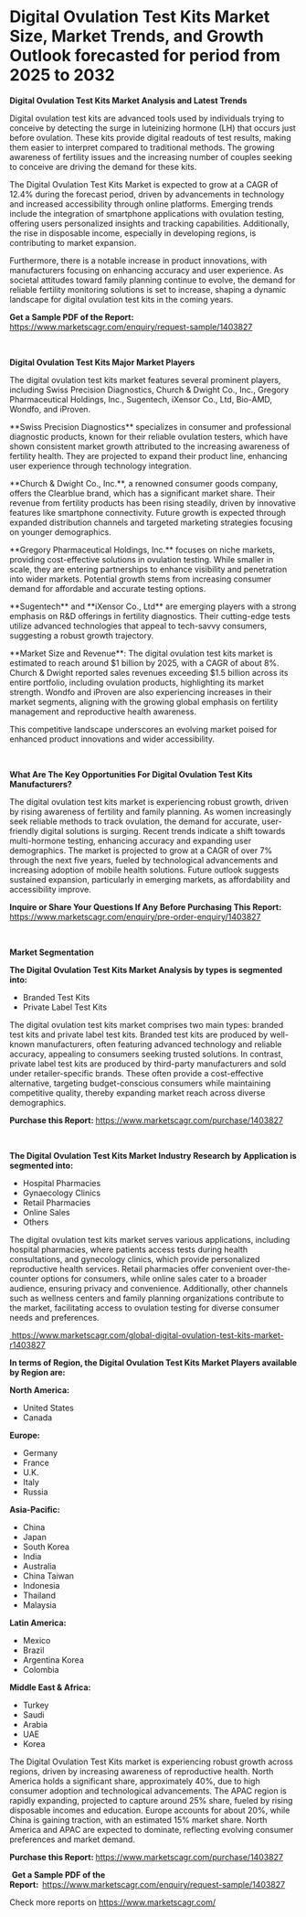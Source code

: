 <p><h1>Digital Ovulation Test Kits Market Size, Market Trends, and Growth Outlook forecasted for period from 2025 to 2032</h1></p><p><strong>Digital Ovulation Test Kits Market Analysis and Latest Trends</strong></p>
<p><p>Digital ovulation test kits are advanced tools used by individuals trying to conceive by detecting the surge in luteinizing hormone (LH) that occurs just before ovulation. These kits provide digital readouts of test results, making them easier to interpret compared to traditional methods. The growing awareness of fertility issues and the increasing number of couples seeking to conceive are driving the demand for these kits.</p><p>The Digital Ovulation Test Kits Market is expected to grow at a CAGR of 12.4% during the forecast period, driven by advancements in technology and increased accessibility through online platforms. Emerging trends include the integration of smartphone applications with ovulation testing, offering users personalized insights and tracking capabilities. Additionally, the rise in disposable income, especially in developing regions, is contributing to market expansion. </p><p>Furthermore, there is a notable increase in product innovations, with manufacturers focusing on enhancing accuracy and user experience. As societal attitudes toward family planning continue to evolve, the demand for reliable fertility monitoring solutions is set to increase, shaping a dynamic landscape for digital ovulation test kits in the coming years.</p></p>
<p><strong>Get a Sample PDF of the Report:&nbsp;</strong> <a href="https://www.marketscagr.com/enquiry/request-sample/1403827?utm_campaign=3367&utm_medium=2&utm_source=Github&utm_content=ia&utm_term=28032025&utm_id=digital-ovulation-test-kits">https://www.marketscagr.com/enquiry/request-sample/1403827</a></p>
<p>&nbsp;</p>
<p><strong>Digital Ovulation Test Kits Major Market Players</strong></p>
<p><p>The digital ovulation test kits market features several prominent players, including Swiss Precision Diagnostics, Church & Dwight Co., Inc., Gregory Pharmaceutical Holdings, Inc., Sugentech, iXensor Co., Ltd, Bio-AMD, Wondfo, and iProven. </p><p>**Swiss Precision Diagnostics** specializes in consumer and professional diagnostic products, known for their reliable ovulation testers, which have shown consistent market growth attributed to the increasing awareness of fertility health. They are projected to expand their product line, enhancing user experience through technology integration.</p><p>**Church & Dwight Co., Inc.**, a renowned consumer goods company, offers the Clearblue brand, which has a significant market share. Their revenue from fertility products has been rising steadily, driven by innovative features like smartphone connectivity. Future growth is expected through expanded distribution channels and targeted marketing strategies focusing on younger demographics.</p><p>**Gregory Pharmaceutical Holdings, Inc.** focuses on niche markets, providing cost-effective solutions in ovulation testing. While smaller in scale, they are entering partnerships to enhance visibility and penetration into wider markets. Potential growth stems from increasing consumer demand for affordable and accurate testing options.</p><p>**Sugentech** and **iXensor Co., Ltd** are emerging players with a strong emphasis on R&D offerings in fertility diagnostics. Their cutting-edge tests utilize advanced technologies that appeal to tech-savvy consumers, suggesting a robust growth trajectory.</p><p>**Market Size and Revenue**: The digital ovulation test kits market is estimated to reach around $1 billion by 2025, with a CAGR of about 8%. Church & Dwight reported sales revenues exceeding $1.5 billion across its entire portfolio, including ovulation products, highlighting its market strength. Wondfo and iProven are also experiencing increases in their market segments, aligning with the growing global emphasis on fertility management and reproductive health awareness. </p><p>This competitive landscape underscores an evolving market poised for enhanced product innovations and wider accessibility.</p></p>
<p>&nbsp;</p>
<p><strong>What Are The Key Opportunities For Digital Ovulation Test Kits Manufacturers?</strong></p>
<p><p>The digital ovulation test kits market is experiencing robust growth, driven by rising awareness of fertility and family planning. As women increasingly seek reliable methods to track ovulation, the demand for accurate, user-friendly digital solutions is surging. Recent trends indicate a shift towards multi-hormone testing, enhancing accuracy and expanding user demographics. The market is projected to grow at a CAGR of over 7% through the next five years, fueled by technological advancements and increasing adoption of mobile health solutions. Future outlook suggests sustained expansion, particularly in emerging markets, as affordability and accessibility improve.</p></p>
<p><strong>Inquire or Share Your Questions If Any Before Purchasing This Report:</strong> <a href="https://www.marketscagr.com/enquiry/pre-order-enquiry/1403827?utm_campaign=3367&utm_medium=2&utm_source=Github&utm_content=ia&utm_term=28032025&utm_id=digital-ovulation-test-kits">https://www.marketscagr.com/enquiry/pre-order-enquiry/1403827</a></p>
<p>&nbsp;</p>
<p><strong>Market Segmentation</strong></p>
<p><strong>The Digital Ovulation Test Kits Market Analysis by types is segmented into:</strong></p>
<p><ul><li>Branded Test Kits</li><li>Private Label Test Kits</li></ul></p>
<p><p>The digital ovulation test kits market comprises two main types: branded test kits and private label test kits. Branded test kits are produced by well-known manufacturers, often featuring advanced technology and reliable accuracy, appealing to consumers seeking trusted solutions. In contrast, private label test kits are produced by third-party manufacturers and sold under retailer-specific brands. These often provide a cost-effective alternative, targeting budget-conscious consumers while maintaining competitive quality, thereby expanding market reach across diverse demographics.</p></p>
<p><strong>Purchase this Report:&nbsp;</strong><a href="https://www.marketscagr.com/purchase/1403827?utm_campaign=3367&utm_medium=2&utm_source=Github&utm_content=ia&utm_term=28032025&utm_id=digital-ovulation-test-kits">https://www.marketscagr.com/purchase/1403827</a></p>
<p>&nbsp;</p>
<p><strong>The Digital Ovulation Test Kits Market Industry Research by Application is segmented into:</strong></p>
<p><ul><li>Hospital Pharmacies</li><li>Gynaecology Clinics</li><li>Retail Pharmacies</li><li>Online Sales</li><li>Others</li></ul></p>
<p><p>The digital ovulation test kits market serves various applications, including hospital pharmacies, where patients access tests during health consultations, and gynecology clinics, which provide personalized reproductive health services. Retail pharmacies offer convenient over-the-counter options for consumers, while online sales cater to a broader audience, ensuring privacy and convenience. Additionally, other channels such as wellness centers and family planning organizations contribute to the market, facilitating access to ovulation testing for diverse consumer needs and preferences.</p></p>
<p><a href="https://www.marketscagr.com/global-digital-ovulation-test-kits-market-r1403827?utm_campaign=3367&utm_medium=2&utm_source=Github&utm_content=ia&utm_term=28032025&utm_id=digital-ovulation-test-kits">&nbsp;https://www.marketscagr.com/global-digital-ovulation-test-kits-market-r1403827</a></p>
<p><strong>In terms of Region, the Digital Ovulation Test Kits Market Players available by Region are:</strong></p>
<p>
    <p> <strong> North America: </strong>
        <ul>
            <li>United States</li>
            <li>Canada</li>
        </ul>
        </p> 
    <p> <strong> Europe: </strong>
        <ul>
            <li>Germany</li>
            <li>France</li>
            <li>U.K.</li>
            <li>Italy</li>
            <li>Russia</li>
        </ul>
        </p> 
    <p> <strong> Asia-Pacific: </strong>
        <ul>
            <li>China</li>
            <li>Japan</li>
            <li>South Korea</li>
            <li>India</li>
            <li>Australia</li>
            <li>China Taiwan</li>
            <li>Indonesia</li>
            <li>Thailand</li>
            <li>Malaysia</li>
        </ul>
        </p> 
    <p> <strong> Latin America: </strong>
        <ul>
            <li>Mexico</li>
            <li>Brazil</li>
            <li>Argentina Korea</li>
            <li>Colombia</li>
        </ul>
        </p> 
    <p> <strong> Middle East & Africa: </strong>
        <ul>
            <li>Turkey</li>
            <li>Saudi</li>
            <li>Arabia</li>
            <li>UAE</li>
            <li>Korea</li>
        </ul>
    </p>
    </p>
<p><p>The Digital Ovulation Test Kits market is experiencing robust growth across regions, driven by increasing awareness of reproductive health. North America holds a significant share, approximately 40%, due to high consumer adoption and technological advancements. The APAC region is rapidly expanding, projected to capture around 25% share, fueled by rising disposable incomes and education. Europe accounts for about 20%, while China is gaining traction, with an estimated 15% market share. North America and APAC are expected to dominate, reflecting evolving consumer preferences and market demand.</p></p>
<p><strong>Purchase this Report: </strong><a href="https://www.marketscagr.com/purchase/1403827?utm_campaign=3367&utm_medium=2&utm_source=Github&utm_content=ia&utm_term=28032025&utm_id=digital-ovulation-test-kits">https://www.marketscagr.com/purchase/1403827</a></p>
<p>&nbsp;<strong>Get a Sample PDF of the Report:&nbsp;&nbsp;</strong><a href="https://www.marketscagr.com/enquiry/request-sample/1403827?utm_campaign=3367&utm_medium=2&utm_source=Github&utm_content=ia&utm_term=28032025&utm_id=digital-ovulation-test-kits">https://www.marketscagr.com/enquiry/request-sample/1403827</a></p>
<p><strong></strong></p>
<p>Check more reports on <a href="https://www.marketscagr.com/?utm_campaign=3367&utm_medium=2&utm_source=Github&utm_content=ia&utm_term=28032025&utm_id=digital-ovulation-test-kits">https://www.marketscagr.com/</a></p>